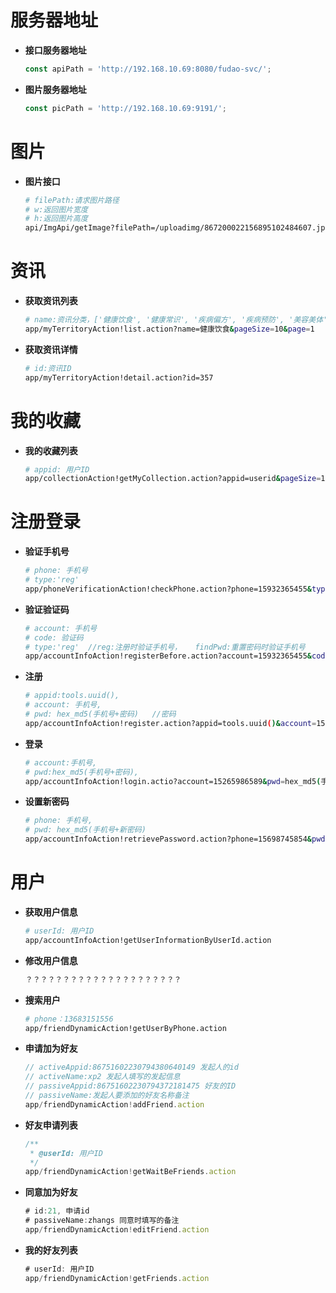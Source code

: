 服务器地址
======

- **接口服务器地址**
  ```js
  const apiPath = 'http://192.168.10.69:8080/fudao-svc/';
  ```

- **图片服务器地址**
  ```js
  const picPath = 'http://192.168.10.69:9191/';
  ```

图片
======

- **图片接口**

  ```bash
  # filePath:请求图片路径
  # w:返回图片宽度
  # h:返回图片高度
  api/ImgApi/getImage?filePath=/uploadimg/867200022156895102484607.jpeg&w=0&h=0
  ```

资讯
======

- **获取资讯列表**

  ```bash
  # name:资讯分类，['健康饮食', '健康常识', '疾病偏方', '疾病预防', '美容美体', '养生方法']
  app/myTerritoryAction!list.action?name=健康饮食&pageSize=10&page=1
  ```

- **获取资讯详情**

  ```bash
  # id:资讯ID
  app/myTerritoryAction!detail.action?id=357
  ```

我的收藏
======

- **我的收藏列表**

  ```bash
  # appid: 用户ID
  app/collectionAction!getMyCollection.action?appid=userid&pageSize=10&page=1
  ```
  
注册登录
======
- **验证手机号**
  
  ```bash
  # phone: 手机号
  # type:'reg'  
  app/phoneVerificationAction!checkPhone.action?phone=15932365455&type="reg"
  ```
  
- **验证验证码**

  ```bash
  # account: 手机号
  # code: 验证码
  # type:'reg'  //reg:注册时验证手机号，   findPwd:重置密码时验证手机号
  app/accountInfoAction!registerBefore.action?account=15932365455&code=88888&type="reg"
  ```
  
- **注册**
 
  ```bash
  # appid:tools.uuid(),  
  # account: 手机号,
  # pwd: hex_md5(手机号+密码)   //密码
  app/accountInfoAction!register.action?appid=tools.uuid()&account=15236569874&pwd=hex_md5(手机号+密码)
  ```
  
- **登录**
 
  ```bash
  # account:手机号,
  # pwd:hex_md5(手机号+密码),
  app/accountInfoAction!login.actio?account=15265986589&pwd=hex_md5(手机号+密码)
  ```
  
- **设置新密码**
 
  ```bash
  # phone: 手机号,
  # pwd: hex_md5(手机号+新密码)
  app/accountInfoAction!retrievePassword.action?phone=15698745854&pwd=hex_md5(手机号+新密码)
  ```

用户
======

- **获取用户信息**

  ```bash
  # userId: 用户ID
  app/accountInfoAction!getUserInformationByUserId.action
  ```
 
- **修改用户信息**

  ```bash
  ？？？？？？？？？？？？？？？？？？？？？
  ```
  
- **搜索用户**

  ```bash
  # phone：13683151556
  app/friendDynamicAction!getUserByPhone.action
  ```

- **申请加为好友**

  ```javascript
  // activeAppid:86751602230794380640149 发起人的id
  // activeName:xp2 发起人填写的发起信息
  // passiveAppid:86751602230794372181475 好友的ID
  // passiveName:发起人要添加的好友名称备注
  app/friendDynamicAction!addFriend.action	
  ```

- **好友申请列表**

  ```javascript
  /**
   * @userId: 用户ID
   */ 
  app/friendDynamicAction!getWaitBeFriends.action
  ```

  
- **同意加为好友**

  ```javascript
  # id:21, 申请id
  # passiveName:zhangs 同意时填写的备注
  app/friendDynamicAction!editFriend.action
  ```

- **我的好友列表**

  ```javascript
  # userId: 用户ID
  app/friendDynamicAction!getFriends.action
  ```